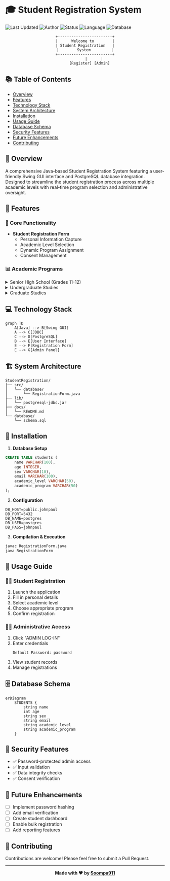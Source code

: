 # 🎓 Student Registration System

![Last Updated](https://img.shields.io/badge/Last%20Updated-2025--03--01%2023:28:25%20UTC-blue)
![Author](https://img.shields.io/badge/Author-Soompa911-green)
![Status](https://img.shields.io/badge/Status-Done-success)
![Language](https://img.shields.io/badge/Language-Java-orange)
![Database](https://img.shields.io/badge/Database-PostgreSQL-blue)

<div align="center">

```ascii
+------------------------+
|      Welcome to        |
| Student Registration   |
|        System         |
+------------------------+
        |      |
    [Register] [Admin]
```

</div>

## 📚 Table of Contents
- [Overview](#-overview)
- [Features](#-features)
- [Technology Stack](#-technology-stack)
- [System Architecture](#-system-architecture)
- [Installation](#-installation)
- [Usage Guide](#-usage-guide)
- [Database Schema](#-database-schema)
- [Security Features](#-security-features)
- [Future Enhancements](#-future-enhancements)
- [Contributing](#-contributing)

## 🌟 Overview
A comprehensive Java-based Student Registration System featuring a user-friendly Swing GUI interface and PostgreSQL database integration. Designed to streamline the student registration process across multiple academic levels with real-time program selection and administrative oversight.

## 🚀 Features

### 🎯 Core Functionality
- **Student Registration Form**
  - Personal Information Capture
  - Academic Level Selection
  - Dynamic Program Assignment
  - Consent Management

### 📊 Academic Programs

<details>
<summary>Senior High School (Grades 11-12)</summary>

- 💻 ICT (Information and Communications Technology)
- 🔬 STEM (Science, Technology, Engineering, and Mathematics)
- 📊 ABM (Accountancy, Business, and Management)
- 📚 HUMSS (Humanities and Social Sciences)
- 🎓 GAS (General Academic Strand)
</details>

<details>
<summary>Undergraduate Studies</summary>

- 🖥️ BSCpE (Computer Engineering)
- 🏗️ BSCE (Civil Engineering)
- 📡 BSECE (Electronics and Communications)
- ⚙️ BSME (Mechanical Engineering)
- ⚡ BSEE (Electrical Engineering)
- 🌐 BSSA (System Administration)
</details>

<details>
<summary>Graduate Studies</summary>

- 🎓 Master's Programs in:
  - Computer Engineering
  - Civil Engineering
  - Electronics Engineering
  - Mechanical Engineering
  - Electrical Engineering
  - System Administration
</details>

## 💻 Technology Stack
```mermaid
graph TD
    A[Java] --> B[Swing GUI]
    A --> C[JDBC]
    C --> D[PostgreSQL]
    B --> E[User Interface]
    E --> F[Registration Form]
    E --> G[Admin Panel]
```

## 🏗 System Architecture
```
StudentRegistration/
├── src/
│   └── database/
│       └── RegistrationForm.java
├── lib/
│   └── postgresql-jdbc.jar
├── docs/
│   └── README.md
└── database/
    └── schema.sql
```

## 🔧 Installation

1. **Database Setup**
```sql
CREATE TABLE students (
    name VARCHAR(100),
    age INTEGER,
    sex VARCHAR(10),
    email VARCHAR(100),
    academic_level VARCHAR(50),
    academic_program VARCHAR(50)
);
```

2. **Configuration**
```properties
DB_HOST=public.johnpaul
DB_PORT=5432
DB_NAME=postgres
DB_USER=postgres
DB_PASS=johnpaul
```

3. **Compilation & Execution**
```bash
javac RegistrationForm.java
java RegistrationForm
```

## 📖 Usage Guide

### 👨‍🎓 Student Registration
1. Launch the application
2. Fill in personal details
3. Select academic level
4. Choose appropriate program
5. Confirm registration

### 👨‍💼 Administrative Access
1. Click "ADMIN LOG-IN"
2. Enter credentials
   ```
   Default Password: password
   ```
3. View student records
4. Manage registrations

## 🗄 Database Schema
```mermaid
erDiagram
    STUDENTS {
        string name
        int age
        string sex
        string email
        string academic_level
        string academic_program
    }
```

## 🔐 Security Features
- ✅ Password-protected admin access
- ✅ Input validation
- ✅ Data integrity checks
- ✅ Consent verification

## 🚀 Future Enhancements
- [ ] Implement password hashing
- [ ] Add email verification
- [ ] Create student dashboard
- [ ] Enable bulk registration
- [ ] Add reporting features

## 🤝 Contributing
Contributions are welcome! Please feel free to submit a Pull Request.

---

<div align="center">

**Made with ❤️ by [Soompa911](https://github.com/Soompa911)**

</div>
